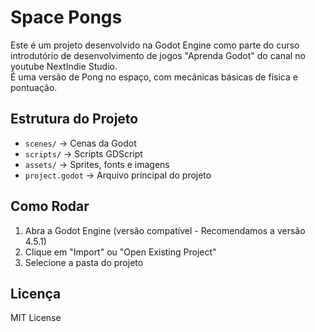 # Space Pongs

Este é um projeto desenvolvido na Godot Engine como parte do curso introdutório de desenvolvimento de jogos "Aprenda Godot" do canal no youtube NextIndie Studio.  
É uma versão de Pong no espaço, com mecânicas básicas de física e pontuação.

## Estrutura do Projeto

- `scenes/` → Cenas da Godot
- `scripts/` → Scripts GDScript
- `assets/` → Sprites, fonts e imagens
- `project.godot` → Arquivo principal do projeto

## Como Rodar

1. Abra a Godot Engine (versão compatível - Recomendamos a versão 4.5.1)  
2. Clique em "Import" ou "Open Existing Project"  
3. Selecione a pasta do projeto  

## Licença

MIT License